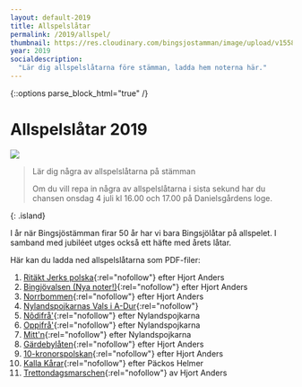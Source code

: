 ```yaml
---
layout: default-2019
title: Allspelslåtar
permalink: /2019/allspel/
thumbnail: https://res.cloudinary.com/bingsjostamman/image/upload/v1558991223/programblad-2019_share_l3hgfh.jpg
year: 2019
socialdescription:
  "Lär dig allspelslåtarna före stämman, ladda hem noterna här."
---
```

{::options parse_block_html="true" /}
<div class="glacier">

# Allspelslåtar 2019
![](https://res.cloudinary.com/bingsjostamman/image/upload/v1558991135/allspel_2018_dyvdxl.jpg)

> Lär dig några av allspelslåtarna på stämman
>
> Om du vill repa in några av allspelslåtarna i sista sekund har du chansen onsdag 4 juli kl 16.00 och 17.00 på Danielsgårdens loge.
>
{: .island}

I år när Bingsjöstämman firar 50 år har vi bara Bingsjölåtar på allspelet. I samband med jubiléet utges också ett häfte med årets låtar.

Här kan du ladda ned allspelslåtarna som PDF-filer:


1. [Ritäkt Jerks polska](/files/ritakt_jerk.pdf){:rel="nofollow"} efter Hjort Anders
2. [Bingjövalsen (Nya noter!)](/files/bingsjovalsen_16takt_2018.pdf){:rel="nofollow"} efter Hjort Anders
3. [Norrbommen](/files/norrbommen.pdf){:rel="nofollow"} efter Hjort Anders
4. [Nylandspojkarnas Vals i A-Dur](/files/nylandspojkarnas-vals.pdf){:rel="nofollow"}
5. [Nôdifrå'](/files/nerifra_nr1_bingsjo_2017.pdf){:rel="nofollow"} efter Nylandspojkarna
6. [Oppifrå'](/files/uppifra_nr2_bingsjo_2017.pdf){:rel="nofollow"} efter Nylandspojkarna
7. [Mitt'n](/files/mittn_nr3_bingsjo_2017.pdf){:rel="nofollow"} efter Nylandspojkarna
8. [Gärdebylåten](/files/gardebylaten.pdf){:rel="nofollow"} efter Hjort Anders
9. [10-kronorspolskan](/files/tiokronorspolskan.pdf){:rel="nofollow"} efter Hjort Anders
10. [Kalla Kårar](/files/kalla_karar.pdf){:rel="nofollow"} efter Päckos Helmer
11. [Trettondagsmarschen](/files/trettondagsmarschen_2019.pdf){:rel="nofollow"} av Hjort Anders



</div>
